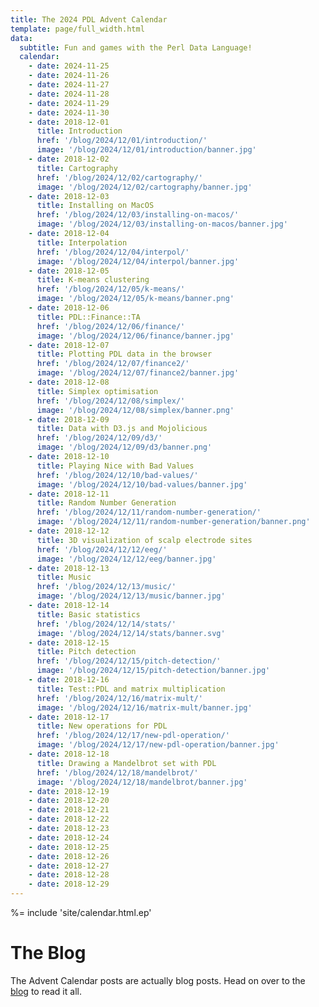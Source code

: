 ```yaml
---
title: The 2024 PDL Advent Calendar
template: page/full_width.html
data:
  subtitle: Fun and games with the Perl Data Language!
  calendar:
    - date: 2024-11-25
    - date: 2024-11-26
    - date: 2024-11-27
    - date: 2024-11-28
    - date: 2024-11-29
    - date: 2024-11-30
    - date: 2018-12-01
      title: Introduction
      href: '/blog/2024/12/01/introduction/'
      image: '/blog/2024/12/01/introduction/banner.jpg'
    - date: 2018-12-02
      title: Cartography
      href: '/blog/2024/12/02/cartography/'
      image: '/blog/2024/12/02/cartography/banner.jpg'
    - date: 2018-12-03
      title: Installing on MacOS
      href: '/blog/2024/12/03/installing-on-macos/'
      image: '/blog/2024/12/03/installing-on-macos/banner.jpg'
    - date: 2018-12-04
      title: Interpolation
      href: '/blog/2024/12/04/interpol/'
      image: '/blog/2024/12/04/interpol/banner.jpg'
    - date: 2018-12-05
      title: K-means clustering
      href: '/blog/2024/12/05/k-means/'
      image: '/blog/2024/12/05/k-means/banner.png'
    - date: 2018-12-06
      title: PDL::Finance::TA
      href: '/blog/2024/12/06/finance/'
      image: '/blog/2024/12/06/finance/banner.jpg'
    - date: 2018-12-07
      title: Plotting PDL data in the browser
      href: '/blog/2024/12/07/finance2/'
      image: '/blog/2024/12/07/finance2/banner.jpg'
    - date: 2018-12-08
      title: Simplex optimisation
      href: '/blog/2024/12/08/simplex/'
      image: '/blog/2024/12/08/simplex/banner.png'
    - date: 2018-12-09
      title: Data with D3.js and Mojolicious
      href: '/blog/2024/12/09/d3/'
      image: '/blog/2024/12/09/d3/banner.png'
    - date: 2018-12-10
      title: Playing Nice with Bad Values
      href: '/blog/2024/12/10/bad-values/'
      image: '/blog/2024/12/10/bad-values/banner.jpg'
    - date: 2018-12-11
      title: Random Number Generation
      href: '/blog/2024/12/11/random-number-generation/'
      image: '/blog/2024/12/11/random-number-generation/banner.png'
    - date: 2018-12-12
      title: 3D visualization of scalp electrode sites
      href: '/blog/2024/12/12/eeg/'
      image: '/blog/2024/12/12/eeg/banner.jpg'
    - date: 2018-12-13
      title: Music
      href: '/blog/2024/12/13/music/'
      image: '/blog/2024/12/13/music/banner.jpg'
    - date: 2018-12-14
      title: Basic statistics
      href: '/blog/2024/12/14/stats/'
      image: '/blog/2024/12/14/stats/banner.svg'
    - date: 2018-12-15
      title: Pitch detection
      href: '/blog/2024/12/15/pitch-detection/'
      image: '/blog/2024/12/15/pitch-detection/banner.jpg'
    - date: 2018-12-16
      title: Test::PDL and matrix multiplication
      href: '/blog/2024/12/16/matrix-mult/'
      image: '/blog/2024/12/16/matrix-mult/banner.jpg'
    - date: 2018-12-17
      title: New operations for PDL
      href: '/blog/2024/12/17/new-pdl-operation/'
      image: '/blog/2024/12/17/new-pdl-operation/banner.jpg'
    - date: 2018-12-18
      title: Drawing a Mandelbrot set with PDL
      href: '/blog/2024/12/18/mandelbrot/'
      image: '/blog/2024/12/18/mandelbrot/banner.jpg'
    - date: 2018-12-19
    - date: 2018-12-20
    - date: 2018-12-21
    - date: 2018-12-22
    - date: 2018-12-23
    - date: 2018-12-24
    - date: 2018-12-25
    - date: 2018-12-26
    - date: 2018-12-27
    - date: 2018-12-28
    - date: 2018-12-29
---
```


%= include 'site/calendar.html.ep'

# The Blog

The Advent Calendar posts are actually blog posts. Head on over to the [blog](/blog) to read it all.
